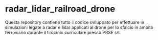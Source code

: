 # radar_lidar_railroad_drone
Questa repository contiene tutto il codice sviluppato per effettuare le simulazioni legate a radar e lidar applicati al drone per lo sfalcio in ambito ferroviario durante il tirocinio curriculare presso PRSE srl.
